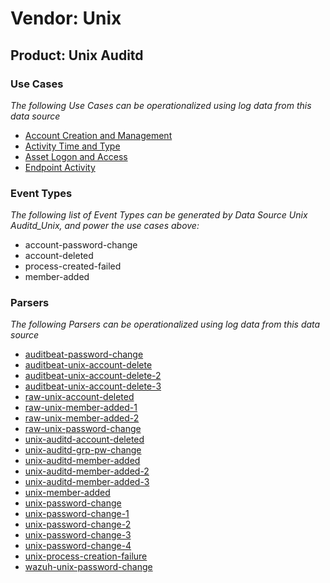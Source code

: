 Vendor: Unix
============
Product: Unix Auditd
--------------------

### Use Cases

_The following Use Cases can be operationalized using log data from this data source_

* [Account Creation and Management](../UseCases/usecase_account_creation_and_management.md)
* [Activity Time  and Type](../UseCases/usecase_activity_time__and_type.md)
* [Asset Logon and Access](../UseCases/usecase_asset_logon_and_access.md)
* [Endpoint Activity](../UseCases/usecase_endpoint_activity.md)


### Event Types

_The following list of Event Types can be generated by Data Source Unix Auditd_Unix, and power the use cases above:_

- account-password-change
- account-deleted
- process-created-failed
- member-added


### Parsers

_The following Parsers can be operationalized using log data from this data source_

* [auditbeat-password-change](../Parsers/parserContent_auditbeat-password-change.md)
* [auditbeat-unix-account-delete](../Parsers/parserContent_auditbeat-unix-account-delete.md)
* [auditbeat-unix-account-delete-2](../Parsers/parserContent_auditbeat-unix-account-delete-2.md)
* [auditbeat-unix-account-delete-3](../Parsers/parserContent_auditbeat-unix-account-delete-3.md)
* [raw-unix-account-deleted](../Parsers/parserContent_raw-unix-account-deleted.md)
* [raw-unix-member-added-1](../Parsers/parserContent_raw-unix-member-added-1.md)
* [raw-unix-member-added-2](../Parsers/parserContent_raw-unix-member-added-2.md)
* [raw-unix-password-change](../Parsers/parserContent_raw-unix-password-change.md)
* [unix-auditd-account-deleted](../Parsers/parserContent_unix-auditd-account-deleted.md)
* [unix-auditd-grp-pw-change](../Parsers/parserContent_unix-auditd-grp-pw-change.md)
* [unix-auditd-member-added](../Parsers/parserContent_unix-auditd-member-added.md)
* [unix-auditd-member-added-2](../Parsers/parserContent_unix-auditd-member-added-2.md)
* [unix-auditd-member-added-3](../Parsers/parserContent_unix-auditd-member-added-3.md)
* [unix-member-added](../Parsers/parserContent_unix-member-added.md)
* [unix-password-change](../Parsers/parserContent_unix-password-change.md)
* [unix-password-change-1](../Parsers/parserContent_unix-password-change-1.md)
* [unix-password-change-2](../Parsers/parserContent_unix-password-change-2.md)
* [unix-password-change-3](../Parsers/parserContent_unix-password-change-3.md)
* [unix-password-change-4](../Parsers/parserContent_unix-password-change-4.md)
* [unix-process-creation-failure](../Parsers/parserContent_unix-process-creation-failure.md)
* [wazuh-unix-password-change](../Parsers/parserContent_wazuh-unix-password-change.md)
